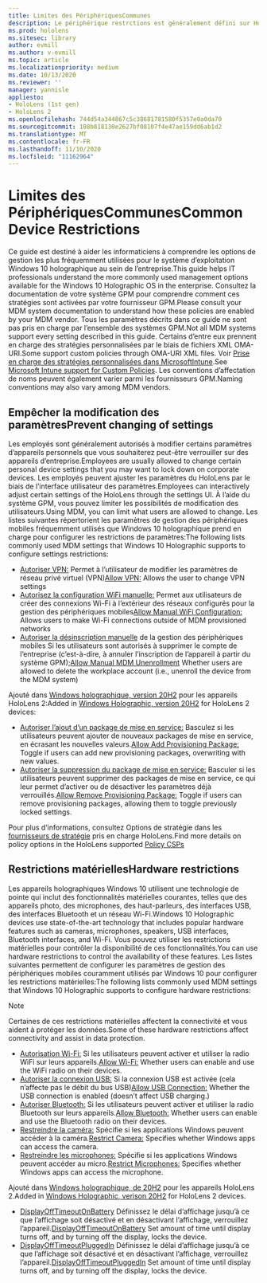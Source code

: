 ```yaml
---
title: Limites des PériphériquesCommunes
description: Le périphérique restrctions est généralement défini sur HoloLens.
ms.prod: hololens
ms.sitesec: library
author: evmill
ms.author: v-evmill
ms.topic: article
ms.localizationpriority: medium
ms.date: 10/13/2020
ms.reviewer: ''
manager: yannisle
appliesto:
- HoloLens (1st gen)
- HoloLens 2
ms.openlocfilehash: 744d54a344867c5c38681781580f5357e0a0da70
ms.sourcegitcommit: 108b818130e2627bf08107f4e47ae159dd6ab1d2
ms.translationtype: MT
ms.contentlocale: fr-FR
ms.lasthandoff: 11/10/2020
ms.locfileid: "11162964"
---
```

# <span data-ttu-id="e19e5-103">Limites des PériphériquesCommunes</span><span class="sxs-lookup"><span data-stu-id="e19e5-103">Common Device Restrictions</span></span> 

<span data-ttu-id="e19e5-104">Ce guide est destiné à aider les informaticiens à comprendre les options de gestion les plus fréquemment utilisées pour le système d’exploitation Windows 10 holographique au sein de l’entreprise.</span><span class="sxs-lookup"><span data-stu-id="e19e5-104">This guide helps IT professionals understand the more commonly used management options available for the Windows 10 Holographic OS in the enterprise.</span></span> <span data-ttu-id="e19e5-105">Consultez la documentation de votre système GPM pour comprendre comment ces stratégies sont activées par votre fournisseur GPM.</span><span class="sxs-lookup"><span data-stu-id="e19e5-105">Please consult your MDM system documentation to understand how these policies are enabled by your MDM vendor.</span></span> <span data-ttu-id="e19e5-106">Tous les paramètres décrits dans ce guide ne sont pas pris en charge par l’ensemble des systèmes GPM.</span><span class="sxs-lookup"><span data-stu-id="e19e5-106">Not all MDM systems support every setting described in this guide.</span></span> <span data-ttu-id="e19e5-107">Certains d’entre eux prennent en charge des stratégies personnalisées par le biais de fichiers XML OMA-URI.</span><span class="sxs-lookup"><span data-stu-id="e19e5-107">Some support custom policies through OMA-URI XML files.</span></span> <span data-ttu-id="e19e5-108">Voir [Prise en charge des stratégies personnalisées dans MicrosoftIntune](https://docs.microsoft.com/mem/intune/configuration/custom-settings-windows-10).</span><span class="sxs-lookup"><span data-stu-id="e19e5-108">See [Microsoft Intune support for Custom Policies](https://docs.microsoft.com/mem/intune/configuration/custom-settings-windows-10).</span></span> <span data-ttu-id="e19e5-109">Les conventions d’affectation de noms peuvent également varier parmi les fournisseurs GPM.</span><span class="sxs-lookup"><span data-stu-id="e19e5-109">Naming conventions may also vary among MDM vendors.</span></span>

## <span data-ttu-id="e19e5-110">Empêcher la modification des paramètres</span><span class="sxs-lookup"><span data-stu-id="e19e5-110">Prevent changing of settings</span></span>
<span data-ttu-id="e19e5-111">Les employés sont généralement autorisés à modifier certains paramètres d’appareils personnels que vous souhaiterez peut-être verrouiller sur des appareils d’entreprise.</span><span class="sxs-lookup"><span data-stu-id="e19e5-111">Employees are usually allowed to change certain personal device settings that you may want to lock down on corporate devices.</span></span> <span data-ttu-id="e19e5-112">Les employés peuvent ajuster les paramètres du HoloLens par le biais de l’interface utilisateur des paramètres.</span><span class="sxs-lookup"><span data-stu-id="e19e5-112">Employees can interactively adjust certain settings of the HoloLens through the settings UI.</span></span> <span data-ttu-id="e19e5-113">À l’aide du système GPM, vous pouvez limiter les possibilités de modification des utilisateurs.</span><span class="sxs-lookup"><span data-stu-id="e19e5-113">Using MDM, you can limit what users are allowed to change.</span></span> <span data-ttu-id="e19e5-114">Les listes suivantes répertorient les paramètres de gestion des périphériques mobiles fréquemment utilisés que Windows 10 holographique prend en charge pour configurer les restrictions de paramètres:</span><span class="sxs-lookup"><span data-stu-id="e19e5-114">The following lists commonly used MDM settings that Windows 10 Holographic supports to configure settings restrictions:</span></span>
-   <span data-ttu-id="e19e5-115">[Autoriser VPN:](https://docs.microsoft.com/windows/client-management/mdm/policy-csp-settings#settings-allowvpn) Permet à l’utilisateur de modifier les paramètres de réseau privé virtuel (VPN)</span><span class="sxs-lookup"><span data-stu-id="e19e5-115">[Allow VPN:](https://docs.microsoft.com/windows/client-management/mdm/policy-csp-settings#settings-allowvpn) Allows the user to change VPN settings</span></span>
-   <span data-ttu-id="e19e5-116">[Autorisez la configuration WiFi manuelle:](https://docs.microsoft.com/windows/client-management/mdm/policy-csp-wifi#wifi-allowmanualwificonfiguration) Permet aux utilisateurs de créer des connexions Wi-Fi à l’extérieur des réseaux configurés pour la gestion des périphériques mobiles</span><span class="sxs-lookup"><span data-stu-id="e19e5-116">[Allow Manual WiFi Configuration:](https://docs.microsoft.com/windows/client-management/mdm/policy-csp-wifi#wifi-allowmanualwificonfiguration) Allows users to make Wi-Fi connections outside of MDM provisioned networks</span></span>
-   <span data-ttu-id="e19e5-117">[Autoriser la désinscription manuelle](https://docs.microsoft.com/windows/client-management/mdm/policy-csp-experience#experience-allowmanualmdmunenrollment) de la gestion des périphériques mobiles Si les utilisateurs sont autorisés à supprimer le compte de l’entreprise (c’est-à-dire, à annuler l’inscription de l’appareil à partir du système GPM);</span><span class="sxs-lookup"><span data-stu-id="e19e5-117">[Allow Manual MDM Unenrollment](https://docs.microsoft.com/windows/client-management/mdm/policy-csp-experience#experience-allowmanualmdmunenrollment) Whether users are allowed to delete the workplace account (i.e., unenroll the device from the MDM system)</span></span>

<span data-ttu-id="e19e5-118">Ajouté dans [Windows holographique, version 20H2](hololens-release-notes.md#windows-holographic-version-20h2) pour les appareils HoloLens 2:</span><span class="sxs-lookup"><span data-stu-id="e19e5-118">Added in [Windows Holographic, version 20H2](hololens-release-notes.md#windows-holographic-version-20h2) for HoloLens 2 devices:</span></span>
- <span data-ttu-id="e19e5-119">[Autoriser l’ajout d’un package de mise en service:](https://docs.microsoft.com/windows/client-management/mdm/policy-csp-security#security-allowaddprovisioningpackage) Basculez si les utilisateurs peuvent ajouter de nouveaux packages de mise en service, en écrasant les nouvelles valeurs.</span><span class="sxs-lookup"><span data-stu-id="e19e5-119">[Allow Add Provisioning Package:](https://docs.microsoft.com/windows/client-management/mdm/policy-csp-security#security-allowaddprovisioningpackage) Toggle if users can add new provisioning packages, overwriting with new values.</span></span>
- <span data-ttu-id="e19e5-120">[Autoriser la suppression du package de mise en service:](https://docs.microsoft.com/windows/client-management/mdm/policy-csp-security#security-allowremoveprovisioningpackage) Basculer si les utilisateurs peuvent supprimer des packages de mise en service, ce qui leur permet d’activer ou de désactiver les paramètres déjà verrouillés.</span><span class="sxs-lookup"><span data-stu-id="e19e5-120">[Allow Remove Provisioning Package:](https://docs.microsoft.com/windows/client-management/mdm/policy-csp-security#security-allowremoveprovisioningpackage) Toggle if users can remove provisioning packages, allowing them to toggle previously locked settings.</span></span>

<span data-ttu-id="e19e5-121">Pour plus d’informations, consultez Options de stratégie dans les [fournisseurs de stratégie](https://docs.microsoft.com/windows/client-management/mdm/policy-csps-supported-by-hololens2) pris en charge HoloLens.</span><span class="sxs-lookup"><span data-stu-id="e19e5-121">Find more details on policy options in the HoloLens supported [Policy CSPs](https://docs.microsoft.com/windows/client-management/mdm/policy-csps-supported-by-hololens2)</span></span>

## <span data-ttu-id="e19e5-122">Restrictions matérielles</span><span class="sxs-lookup"><span data-stu-id="e19e5-122">Hardware restrictions</span></span>
<span data-ttu-id="e19e5-123">Les appareils holographiques Windows 10 utilisent une technologie de pointe qui inclut des fonctionnalités matérielles courantes, telles que des appareils photo, des microphones, des haut-parleurs, des interfaces USB, des interfaces Bluetooth et un réseau Wi-Fi.</span><span class="sxs-lookup"><span data-stu-id="e19e5-123">Windows 10 Holographic devices use state-of-the-art technology that includes popular hardware features such as cameras, microphones, speakers, USB interfaces, Bluetooth interfaces, and Wi-Fi.</span></span> <span data-ttu-id="e19e5-124">Vous pouvez utiliser les restrictions matérielles pour contrôler la disponibilité de ces fonctionnalités.</span><span class="sxs-lookup"><span data-stu-id="e19e5-124">You can use hardware restrictions to control the availability of these features.</span></span>
<span data-ttu-id="e19e5-125">Les listes suivantes permettent de configurer les paramètres de gestion des périphériques mobiles couramment utilisés par Windows 10 pour configurer les restrictions matérielles:</span><span class="sxs-lookup"><span data-stu-id="e19e5-125">The following lists commonly used MDM settings that Windows 10 Holographic supports to configure hardware restrictions:</span></span>

> [!NOTE]
> <span data-ttu-id="e19e5-126">Certaines de ces restrictions matérielles affectent la connectivité et vous aident à protéger les données.</span><span class="sxs-lookup"><span data-stu-id="e19e5-126">Some of these hardware restrictions affect connectivity and assist in data protection.</span></span>

-   <span data-ttu-id="e19e5-127">[Autorisation Wi-Fi:](https://docs.microsoft.com/windows/client-management/mdm/policy-csp-wifi#wifi-allowwifi) Si les utilisateurs peuvent activer et utiliser la radio WiFi sur leurs appareils.</span><span class="sxs-lookup"><span data-stu-id="e19e5-127">[Allow Wi-Fi:](https://docs.microsoft.com/windows/client-management/mdm/policy-csp-wifi#wifi-allowwifi) Whether users can enable and use the WiFi radio on their devices.</span></span>
-   <span data-ttu-id="e19e5-128">[Autoriser la connexion USB:](https://docs.microsoft.com/windows/client-management/mdm/policy-csp-connectivity#connectivity-allowusbconnection) Si la connexion USB est activée (cela n’affecte pas le débit du bus USB)</span><span class="sxs-lookup"><span data-stu-id="e19e5-128">[Allow USB Connection:](https://docs.microsoft.com/windows/client-management/mdm/policy-csp-connectivity#connectivity-allowusbconnection) Whether the USB connection is enabled (doesn’t affect USB charging.)</span></span>
-   <span data-ttu-id="e19e5-129">[Autoriser Bluetooth:](https://docs.microsoft.com/windows/client-management/mdm/policy-csp-connectivity#connectivity-allowbluetooth) Si les utilisateurs peuvent activer et utiliser la radio Bluetooth sur leurs appareils.</span><span class="sxs-lookup"><span data-stu-id="e19e5-129">[Allow Bluetooth:](https://docs.microsoft.com/windows/client-management/mdm/policy-csp-connectivity#connectivity-allowbluetooth) Whether users can enable and use the Bluetooth radio on their devices.</span></span>
-   <span data-ttu-id="e19e5-130">[Restreindre la caméra:](https://docs.microsoft.com/windows/client-management/mdm/policy-csp-privacy#privacy-letappsaccesscamera) Spécifie si les applications Windows peuvent accéder à la caméra.</span><span class="sxs-lookup"><span data-stu-id="e19e5-130">[Restrict Camera:](https://docs.microsoft.com/windows/client-management/mdm/policy-csp-privacy#privacy-letappsaccesscamera) Specifies whether Windows apps can access the camera.</span></span>
-   <span data-ttu-id="e19e5-131">[Restreindre les microphones:](https://docs.microsoft.com/windows/client-management/mdm/policy-csp-privacy#privacy-letappsaccessmicrophone) Spécifie si les applications Windows peuvent accéder au micro.</span><span class="sxs-lookup"><span data-stu-id="e19e5-131">[Restrict Microphones:](https://docs.microsoft.com/windows/client-management/mdm/policy-csp-privacy#privacy-letappsaccessmicrophone) Specifies whether Windows apps can access the microphone.</span></span>

<span data-ttu-id="e19e5-132">Ajouté dans [Windows holographique, de 20H2](hololens-release-notes.md#windows-holographic-version-20h2) pour les appareils HoloLens 2.</span><span class="sxs-lookup"><span data-stu-id="e19e5-132">Added in [Windows Holographic, verison 20H2](hololens-release-notes.md#windows-holographic-version-20h2) for HoloLens 2 devices.</span></span> 
- <span data-ttu-id="e19e5-133">[DisplayOffTimeoutOnBattery](https://docs.microsoft.com/windows/client-management/mdm/policy-csp-power#power-displayofftimeoutonbattery) Définissez le délai d’affichage jusqu’à ce que l’affichage soit désactivé et en désactivant l’affichage, verrouillez l’appareil.</span><span class="sxs-lookup"><span data-stu-id="e19e5-133">[DisplayOffTimeoutOnBattery](https://docs.microsoft.com/windows/client-management/mdm/policy-csp-power#power-displayofftimeoutonbattery) Set amount of time until display turns off, and by turning off the display, locks the device.</span></span> 
- <span data-ttu-id="e19e5-134">[DisplayOffTimeoutPluggedIn](https://docs.microsoft.com/windows/client-management/mdm/policy-csp-power#power-displayofftimeoutpluggedin) Définissez le délai d’affichage jusqu’à ce que l’affichage soit désactivé et en désactivant l’affichage, verrouillez l’appareil.</span><span class="sxs-lookup"><span data-stu-id="e19e5-134">[DisplayOffTimeoutPluggedIn](https://docs.microsoft.com/windows/client-management/mdm/policy-csp-power#power-displayofftimeoutpluggedin) Set amount of time until display turns off, and by turning off the display, locks the device.</span></span> 
